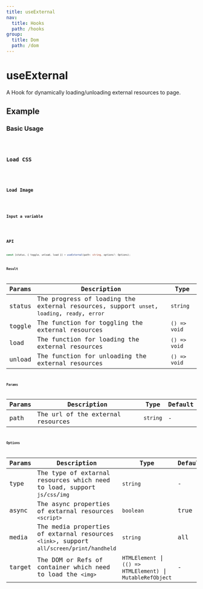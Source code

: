```yaml
---
title: useExternal
nav:
  title: Hooks
  path: /hooks
group:
  title: Dom
  path: /dom
---
```


# useExternal

A Hook for dynamically loading/unloading external resources to page.

## Example

### Basic Usage

<code src="./demo/demo1.tsx" />

### Load CSS

<code src="./demo/demo2.tsx" />

### Load Image

<code src="./demo/demo3.tsx" />

### Input a variable

<code src="./demo/demo4.tsx" />

## API

```typescript
const [status, { toggle, unload, load }] = useExternal(path: string, options?: Options);
```

### Result

| Params    | Description         | Type                                                 |
|---------|--------------|------------------------------------------------------|
| status  | The progress of loading the external resources, support `unset`, `loading`, `ready`, `error` | `string` |
| toggle  | The function for toggling the external resources | `() => void`  |
| load    | The function for loading the external resources | `() => void` |
| unload  | The function for unloading the external resources | `() => void` |

### Params

| Params     | Description                                  | Type     | Default |
|------------|----------------------------------------------|----------|---------|
| path       | The url of the external resources           | `string` | -       |

### Options

| Params     | Description                                  | Type     | Default |
|------------|----------------------------------------------|----------|---------|
| type | The type of extarnal resources which need to load, support `js`/`css`/`img`  | `string` | -      |
| async | The async properties of extarnal resources `<script>` | `boolean` | true       |
| media | The media properties of extarnal resources `<link>`, support `all`/`screen`/`print`/`handheld` | `string` | all       |
| target | The DOM or Refs of container which need to load the `<img>` | `HTMLElement` \| `(() => HTMLElement)` \| `MutableRefObject` | -      |
